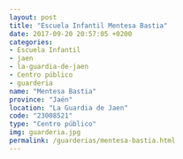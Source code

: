 ```yaml
---
layout: post
title: "Escuela Infantil Mentesa Bastia"
date: 2017-09-20 20:57:05 +0200
categories:
- Escuela Infantil
- jaen
- la-guardia-de-jaen
- Centro público
- guarderia
name: "Mentesa Bastia"
province: "Jaén"
location: "La Guardia de Jaen"
code: "23008521"
type: "Centro público"
img: guarderia.jpg
permalink: /guarderias/mentesa-bastia.html
---
```

